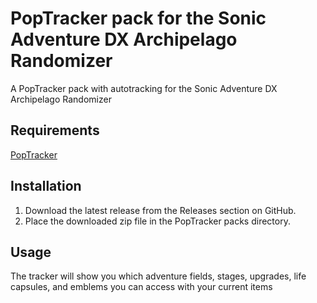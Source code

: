 # PopTracker pack for the Sonic Adventure DX Archipelago Randomizer

A PopTracker pack with autotracking for the Sonic Adventure DX Archipelago Randomizer

## Requirements
[PopTracker](https://github.com/black-sliver/PopTracker)

## Installation

1. Download the latest release from the Releases section on GitHub.
2. Place the downloaded zip file in the PopTracker packs directory.

## Usage

The tracker will show you which adventure fields, stages, upgrades, life capsules, and emblems you can access with your current items
